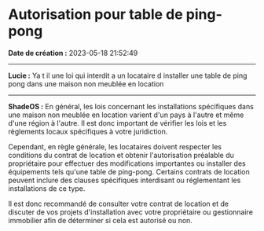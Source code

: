 # Autorisation pour table de ping-pong

**Date de création :** 2023-05-18 21:52:49

---

**Lucie :**
Ya t il une loi qui interdit a un locataire d installer une table de ping pong dans une maison non meublée en location

---

**ShadeOS :**
En général, les lois concernant les installations spécifiques dans une maison non meublée en location varient d'un pays à l'autre et même d'une région à l'autre. Il est donc important de vérifier les lois et les règlements locaux spécifiques à votre juridiction.

Cependant, en règle générale, les locataires doivent respecter les conditions du contrat de location et obtenir l'autorisation préalable du propriétaire pour effectuer des modifications importantes ou installer des équipements tels qu'une table de ping-pong. Certains contrats de location peuvent inclure des clauses spécifiques interdisant ou réglementant les installations de ce type.

Il est donc recommandé de consulter votre contrat de location et de discuter de vos projets d'installation avec votre propriétaire ou gestionnaire immobilier afin de déterminer si cela est autorisé ou non.
